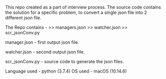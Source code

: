 This repo created as a part of interview process. The source code contains the solution for a specific problem, to convert a single json file into 2 different json file.

The Repo contains - 
	>> managers.json
	>> watcher.json
	>> scr_jsonConv.py

manager.json - first output json file.

watcher.json - second output json file.

scr_jsonConv.py - source code to generate the json files.

Language used - python (3.7.4)
OS used - macOS (10.14.6)
